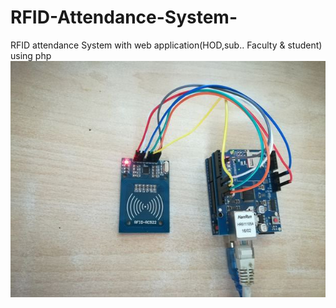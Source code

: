 # RFID-Attendance-System-
RFID attendance System with web application(HOD,sub.. Faculty &amp; student) using php
![](Images/2752101505373574164.jpg)

